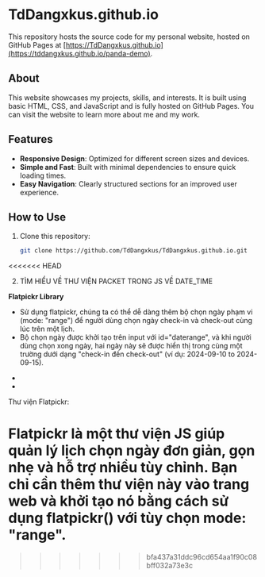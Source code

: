 # TdDangxkus.github.io

This repository hosts the source code for my personal website, hosted on GitHub Pages at [https://TdDangxkus.github.io](https://tddangxkus.github.io/panda-demo).

## About

This website showcases my projects, skills, and interests. It is built using basic HTML, CSS, and JavaScript and is fully hosted on GitHub Pages. You can visit the website to learn more about me and my work.

## Features

- **Responsive Design**: Optimized for different screen sizes and devices.
- **Simple and Fast**: Built with minimal dependencies to ensure quick loading times.
- **Easy Navigation**: Clearly structured sections for an improved user experience.

## How to Use

1. Clone this repository:
   ```bash
   git clone https://github.com/TdDangxkus/TdDangxkus.github.io.git
<<<<<<< HEAD


2. TÌM HIỂU VỀ THƯ VIỆN PACKET TRONG JS VỀ DATE_TIME

 **Flatpickr Library**

- Sử dụng flatpickr, chúng ta có thể dễ dàng thêm bộ chọn ngày phạm vi (mode: "range") để người dùng chọn ngày check-in và check-out cùng lúc trên một lịch.
- Bộ chọn ngày được khởi tạo trên input với id="daterange", và khi người dùng chọn xong ngày, hai ngày này sẽ được hiển thị trong cùng một trường dưới dạng "check-in đến check-out" (ví dụ: 2024-09-10 to 2024-09-15).




*  <script src="https://cdn.jsdelivr.net/npm/flatpickr"></script>
*  <link rel="stylesheet" href="https://cdn.jsdelivr.net/npm/flatpickr/dist/flatpickr.min.css"> 

Thư viện Flatpickr:


Flatpickr là một thư viện JS giúp quản lý lịch chọn ngày đơn giản, gọn nhẹ và hỗ trợ nhiều tùy chỉnh. Bạn chỉ cần thêm thư viện này vào trang web và khởi tạo nó bằng cách sử dụng flatpickr() với tùy chọn mode: "range".
=======
>>>>>>> bfa437a31ddc96cd654aa1f90c08bff032a73e3c
